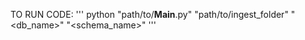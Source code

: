 TO RUN CODE:
'''
python "path/to/__Main__.py" "path/to/ingest_folder" "<db_name>" "<schema_name>"
'''